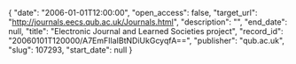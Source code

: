 {
  "date": "2006-01-01T12:00:00", 
  "open_access": false, 
  "target_url": "http://journals.eecs.qub.ac.uk/Journals.html", 
  "description": "", 
  "end_date": null, 
  "title": "Electronic Journal and Learned Societies project", 
  "record_id": "20060101T120000/A7EmFIlaIBtNDiUkGcyqfA==", 
  "publisher": "qub.ac.uk", 
  "slug": 107293, 
  "start_date": null
}

